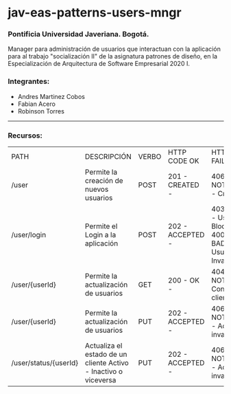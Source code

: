 # jav-eas-patterns-users-mngr

### Pontificia Universidad Javeriana. Bogotá.

Manager para administración de usuarios que interactuan con la aplicación para al trabajo "socialización II" de la asignatura patrones 
de diseño, en la Especialización de Arquitectura de Software Empresarial 2020 I.

### Integrantes:

* Andres Martinez Cobos
* Fabian Acero
* Robinson Torres

* * *

### Recursos:

<table>
    <tr>
        <td>PATH</td>
        <td>DESCRIPCIÓN</td>
        <td>VERBO</td>
        <td>HTTP CODE OK</td>
        <td>HTTP CODES FAILED</td>
    </tr>
    <tr>
        <td>/user</td>
        <td>Permite la creación de nuevos usuarios</td>
        <td>POST</td>
        <td>201 - CREATED -</td>
        <td>406 - NOT_ACCEPTABLE - Creción invalida</td>
    </tr>
    <tr>
        <td>/user/login</td>
        <td>Permite el Login a la aplicación</td>
        <td>POST</td>
        <td>202 - ACCEPTED -</td>
        <td>403 - FORBIDDEN - Usuario Bloqueado <br>
            400 - BAD_REQUEST - Usuario o Clave Invalida</td>
    </tr>
    <tr>
        <td>/user/{userId}</td>
        <td>Permite la actualización de usuarios</td>
        <td>GET</td>
        <td>200 - OK -</td>
        <td>404 - NOT_FOUND - Consulta un cliente por Id</td>
    </tr>
    <tr>
        <td>/user/{userId}</td>
        <td>Permite la actualización de usuarios</td>
        <td>PUT</td>
        <td>202 - ACCEPTED -</td>
        <td>406 - NOT_ACCEPTABLE - Actualización invalida</td>
    </tr>
    <tr>
        <td>/user/status/{userId}</td>
        <td>Actualiza el estado de un cliente Activo - Inactivo o viceversa</td>
        <td>PUT</td>
        <td>202 - ACCEPTED -</td>
        <td>406 - NOT_ACCEPTABLE - Actualización invalida</td>
    </tr>
</table>
